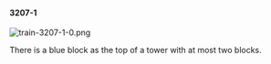 #### 3207-1
![train-3207-1-0.png](https://github.com/lil-lab/nlvr/raw/master/nlvr/train/images/51/train-3207-1-0.png "train-3207-1-0.png")

There is a blue block as the top of a tower with at most two blocks.